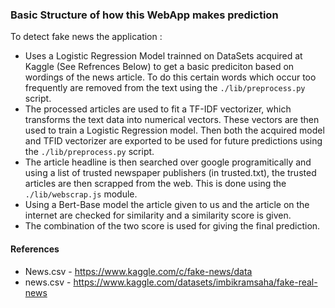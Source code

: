 ### Basic Structure of how this WebApp makes prediction
To detect fake news the application :
  * Uses a Logistic Regression Model trainned on DataSets acquired at Kaggle (See Refrences Below) to get a basic prediciton based on wordings of the news article. To do this certain words which occur too frequently are removed from the text using the ``` ./lib/preprocess.py ``` script.
  * The processed articles are used to fit a TF-IDF vectorizer, which transforms the text data into numerical vectors. These vectors are then used to train a Logistic Regression model. Then both the acquired model and TFID vectorizer are exported to be used for future predictions using the ``` ./lib/preprocess.py ``` script.  
  * The article headline is then searched over google programitically and using a list of trusted newspaper publishers (in trusted.txt), the trusted articles are then scrapped from the web. This is done using the ``` ./lib/webscrap.js ``` module.
  * Using a Bert-Base model the article given to us and the article on the internet are checked for similarity and a similarity score is given.
  * The combination of the two score is used for giving the final prediction.


#### References
* News.csv - https://www.kaggle.com/c/fake-news/data
* news.csv - https://www.kaggle.com/datasets/imbikramsaha/fake-real-news
